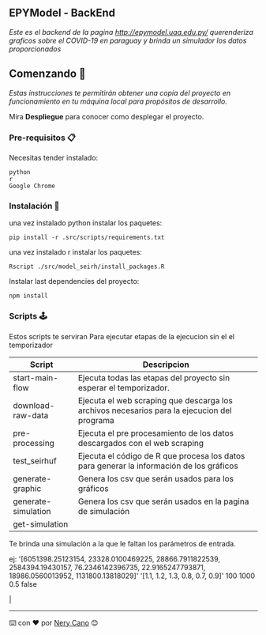 ## EPYModel - BackEnd

_Este es el backend de la pagina http://epymodel.uaa.edu.py/ querenderiza graficos sobre el COVID-19 en paraguay y brinda un simulador los datos proporcionados_

## Comenzando 🚀

_Estas instrucciones te permitirán obtener una copia del proyecto en funcionamiento en tu máquina local para propósitos de desarrollo._

Mira **Despliegue** para conocer como desplegar el proyecto.

### Pre-requisitos 📋

Necesitas tender instalado:

```
python
r
Google Chrome
```

### Instalación 🔧

una vez instalado python instalar los paquetes:

```
pip install -r .src/scripts/requirements.txt
```

una vez instalado r instalar los paquetes:

```
Rscript ./src/model_seirh/install_packages.R
```

Instalar last dependencies del proyecto:

```
npm install
```

### Scripts 🕹️

Estos scripts te serviran Para ejecutar etapas de la ejecucion sin el el temporizador

| **Script** | **Descripcion** |
| --- | --- |
| start-main-flow | Ejecuta todas las etapas del proyecto sin esperar el temporizador.  |
| download-raw-data | Ejecuta el web scraping que descarga los archivos necesarios para la ejecucion del programa |
| pre-processing | Ejecuta el pre procesamiento de los datos descargados con el web scraping |
| test\_seirhuf | Ejecuta el código de R que procesa los datos para generar la información de los gráficos |
| generate-graphic | Genera los csv que serán usados para los gráficos |
| generate-simulation | Genera los csv que serán usados en la pagina de simulación |
| get-simulation | 
Te brinda una simulación a la que le faltan los parámetros de entrada.

ej: '\[6051398.25123154, 23328.0100469225, 28866.7911822539, 2584394.19430157, 76.2346142396735, 22.9165247793871, 18986.0560013952, 1131800.13818029\]' '\[1.1, 1.2, 1.3, 0.8, 0.7, 0.9\]' 100 1000 0.5 false

 |

---

⌨️ con ❤️ por [Nery Cano](https://www.linkedin.com/in/nery-cano-dev/) 😊